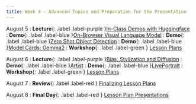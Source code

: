 ```yaml
---
title: Week 4 - Advanced Topics and Preparation for the Presentation
---
```


August 5
: **Lecture**{: .label .label-purple }[In-Class Demos with Huggingface](#)
  : **Demo**{: .label .label-blue }[On-Browser Visual Language Model](https://huggingface.co/spaces/Xenova/experimental-moondream-webgpu)
  : **Demo**{: .label .label-blue }[Zero Shot Object Detection](https://keremturkcan.com/zeroshot/)
  : **Demo**{: .label .label-blue }[Model Cards: Gemma2](https://huggingface.co/google/gemma-2-2b-it)
: **Workshop**{: .label .label-green } [Lesson Plans](#)

August 6
: **Lecture**{: .label .label-purple }[Bias, Stylization and Diffusion](#)
  : **Demo**{: .label .label-blue }[Artist](https://diffusionartist.github.io/)
  : **Demo**{: .label .label-blue }[LivePortrait](https://huggingface.co/spaces/KwaiVGI/LivePortrait)
: **Workshop**{: .label .label-green } [Lesson Plans](#)

August 7
: **Review**{: .label .label-red } [Finalizing Lesson Plans](#)

August 8
: **Final Day**{: .label .label-red } [Lesson Plan Presentations](#)
